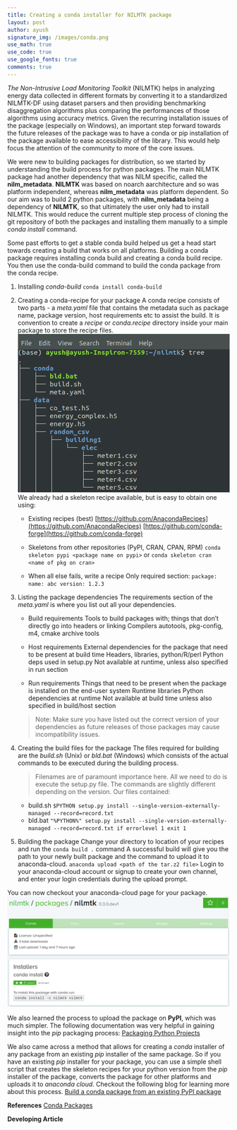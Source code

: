 ```yaml
---
title: Creating a conda installer for NILMTK package
layout: post
author: ayush
signature_img: /images/conda.png
use_math: true
use_code: true
use_google_fonts: true
comments: true
---
```

*The Non-Intrusive Load Monitoring Toolkit* (NILMTK) helps in analyzing energy data collected in different formats by converting it to a standardized NILMTK-DF using dataset parsers and then providing benchmarking disaggregation algorithms plus comparing the performances of those algorithms using accuracy metrics. Given the recurring installation issues of the package (especially on Windows), an important step forward towards the future releases of the package was to have a conda or pip installation of the package available to ease accessibility of the library. This would help focus the attention of the community to more of the core issues.

We were new to building packages for distribution, so we started by understanding the build process for python packages. The main NILMTK package had another dependency that was NILM specific, called the **nilm_metadata**. **NILMTK** was based on noarch aarchitecture and so was platform independent, whereas **nilm_metadata** was platform dependent. So our aim was to build 2 python packages, with **nilm_metadata** being a dependency of **NILMTK**, so that ultimately the user only had to install NILMTK. This would reduce the current multiple step process of cloning the git repository of both the packages and installing them manually to a simple *conda install* command.   

Some past efforts to get a stable conda build helped us get a head start towards creating a build that works on all platforms. Building a conda package requires installing conda build and creating a conda build recipe. You then use the conda-build command to build the conda package from the conda recipe.

1. Installing *conda-build*
	`conda install conda-build`

2. Creating a conda-recipe for your package
	A conda recipe consists of two parts - a *meta.yaml* file that contains the metadata such as package name, package version, host requirements etc to assist the build. It is convention to create a *recipe* or *conda.recipe* directory inside your main package to store the recipe files. 
	![Recipe](/images/recipe.png "Recipe") 
	We already had a skeleton recipe available, but is easy to obtain one using:
    * Existing recipes (best)
         [https://github.com/AnacondaRecipes](https://github.com/AnacondaRecipes)
         [https://github.com/conda-forge](https://github.com/conda-forge)
   
    * Skeletons from other repositories (PyPI, CRAN, CPAN, RPM)
   		 `conda skeleton pypi <package name on pypi>`
   		 or
   		 `conda skeleton cran <name of pkg on cran>`

    * When all else fails, write a recipe
		 Only required section:
			```
			package:
			  name: abc
			  version: 1.2.3
 			```
3. Listing the package dependencies
   	The requirements section of the *meta.yaml* is where you list out all your dependencies.

	* Build requirements
	    Tools to build packages with; things that don’t directly go into headers or linking
	    Compilers
	    autotools, pkg-config, m4, cmake
	    archive tools

	* Host requirements
	    External dependencies for the package that need to be present at build time
	    Headers, libraries, python/R/perl
	    Python deps used in setup.py
	    Not available at runtime, unless also specified in run section

	* Run requirements
	    Things that need to be present when the package is installed on the end-user system
	    Runtime libraries
	    Python dependencies at runtime
	    Not available at build time unless also specified in build/host section

	> Note: Make sure you have listed out the correct version of your dependencies as future releases of those packages may cause incompatibility issues. 
4. Creating the build files for the package
	The files required for building are the *build.sh* (Unix) or *bld.bat* (Windows) which consists of the actual commands to be executed during the building process.
	> Filenames are of paramount importance here.
	All we need to do is execute the setup.py file. The commands are slightly different depending on the version. Our files contained:
	* build.sh
		`$PYTHON setup.py install --single-version-externally-managed --record=record.txt`
	* bld.bat
		`"%PYTHON%" setup.py install --single-version-externally-managed --record=record.txt
		if errorlevel 1 exit 1`

5. Building the package
	Change your directory to location of your recipes and run the `conda build .` command
	A successful build will give you the path to your newly built package and the command to upload it to anaconda-cloud.
	`anaconda upload <path of the tar.z2 file>`
	Login to your anaconda-cloud account or signup to create your own channel, and enter your login credentials during the upload prompt.

You can now checkout your anaconda-cloud page for your package.
![NILMTK Page](/images/conda.png "NILMTK Page") 

We also learned the process to upload the package on **PyPI**, which was much simpler. The following documentation was very helpful in gaining insight into the *pip* packaging process:
[Packaging Python Projects](https://packaging.python.org/tutorials/packaging-projects/ "Packaging Python Projects")  

We also came across a method that allows for creating a *conda* installer of any package from an existing *pip* installer of the same package. So if you have an existing *pip* installer for your package, you can use a simple shell script that creates the skeleton recipes for your python version from the *pip* installer of the package, converts the package for other platforms and uploads it to *anaconda cloud*. Checkout the following blog for learning more about this process.
[Build a conda package from an existing PyPI package](https://medium.com/@giswqs/building-a-conda-package-and-uploading-it-to-anaconda-cloud-6a3abd1c5c52 "Build a conda package from an existing PyPI package")

**References**
[Conda Packages](https://python-packaging-tutorial.readthedocs.io/en/latest/conda.html "Conda Packages")

**Developing Article**